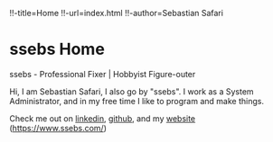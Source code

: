 !!-title=Home
!!-url=index.html
!!-author=Sebastian Safari
# ssebs Home

ssebs - Professional Fixer | Hobbyist Figure-outer

Hi, I am Sebastian Safari, I also go by "ssebs". I work as a System Administrator, and in my free time I like to program and make things.

Check me out on [linkedin](https://www.linkedin.com/in/ssebs/), [github](https://github.com/ssebs/), and my [website](https://www.ssebs.com/) (https://www.ssebs.com/)

